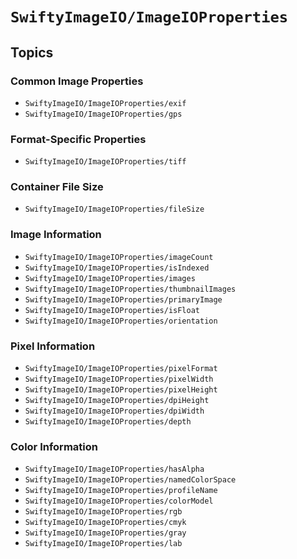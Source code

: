 # ``SwiftyImageIO/ImageIOProperties``

## Topics

### Common Image Properties

- ``SwiftyImageIO/ImageIOProperties/exif``
- ``SwiftyImageIO/ImageIOProperties/gps``

### Format-Specific Properties

- ``SwiftyImageIO/ImageIOProperties/tiff``

### Container File Size
- ``SwiftyImageIO/ImageIOProperties/fileSize``

### Image Information
- ``SwiftyImageIO/ImageIOProperties/imageCount``
- ``SwiftyImageIO/ImageIOProperties/isIndexed``
- ``SwiftyImageIO/ImageIOProperties/images``
- ``SwiftyImageIO/ImageIOProperties/thumbnailImages``
- ``SwiftyImageIO/ImageIOProperties/primaryImage``
- ``SwiftyImageIO/ImageIOProperties/isFloat``
- ``SwiftyImageIO/ImageIOProperties/orientation``

### Pixel Information
- ``SwiftyImageIO/ImageIOProperties/pixelFormat``
- ``SwiftyImageIO/ImageIOProperties/pixelWidth``
- ``SwiftyImageIO/ImageIOProperties/pixelHeight``
- ``SwiftyImageIO/ImageIOProperties/dpiHeight``
- ``SwiftyImageIO/ImageIOProperties/dpiWidth``
- ``SwiftyImageIO/ImageIOProperties/depth``

### Color Information
- ``SwiftyImageIO/ImageIOProperties/hasAlpha``
- ``SwiftyImageIO/ImageIOProperties/namedColorSpace``
- ``SwiftyImageIO/ImageIOProperties/profileName``
- ``SwiftyImageIO/ImageIOProperties/colorModel``
- ``SwiftyImageIO/ImageIOProperties/rgb``
- ``SwiftyImageIO/ImageIOProperties/cmyk``
- ``SwiftyImageIO/ImageIOProperties/gray``
- ``SwiftyImageIO/ImageIOProperties/lab``
